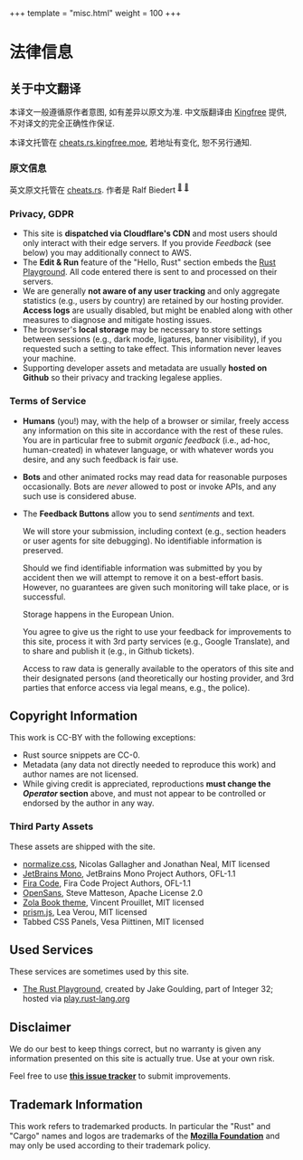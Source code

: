 +++
template = "misc.html"
weight = 100
+++


# 法律信息

## 关于中文翻译

本译文一般遵循原作者意图, 如有差异以原文为准. 中文版翻译由 [Kingfree](https://github.com/kingfree) 提供, 不对译文的完全正确性作保证.

本译文托管在 [cheats.rs.kingfree.moe](https://cheats.rs.kingfree.moe), 若地址有变化, 恕不另行通知.

### 原文信息

英文原文托管在 [cheats.rs](https://cheats.rs). 作者是
Ralf Biedert <sup><a href="mailto:webmaster@cheats.rs">📧</a></sup> <sup><a href="https://xr.io">🔗</a></sup>

### Privacy, GDPR

- This site is **dispatched via Cloudflare's CDN** and most users should only interact with their edge servers. If you provide _Feedback_ (see below) you may additionally connect to AWS.
- The **Edit & Run** feature of the "Hello, Rust" section embeds the [Rust Playground](https://play.rust-lang.org/). All code entered there is sent to and processed on their servers.
- We are generally **not aware of any user tracking** and only aggregate statistics (e.g., users by country) are retained by our hosting provider. **Access logs** are usually disabled, but might be enabled along with other measures to diagnose and mitigate hosting issues.
- The browser's **local storage** may be necessary to store settings between sessions (e.g., dark mode, ligatures, banner visibility), if you requested such a setting to take effect. This information never leaves your machine.
- Supporting developer assets and metadata are usually **hosted on Github** so their privacy and tracking legalese applies.


### Terms of Service

- **Humans** (you!) may, with the help of a browser or similar, freely access any information on this site in accordance with the rest of these rules. You are in particular free to submit _organic feedback_ (i.e., ad-hoc, human-created) in whatever language, or with whatever words you desire, and any such feedback is fair use.

- **Bots** and other animated rocks may read data for reasonable purposes occasionally. Bots are _never_ allowed to post or invoke APIs, and any such use is considered abuse.

- The **Feedback Buttons** allow you to send _sentiments_ and text.


    We will store your submission, including context (e.g., section headers or user agents for site debugging). No identifiable information is preserved.

    Should we find identifiable information was submitted by you by accident then we will attempt to remove it on a best-effort basis. However, no guarantees are given such monitoring will take place, or is successful.

    Storage happens in the European Union.

    You agree to give us the right to use your feedback for improvements to this site, process it with 3rd party services (e.g., Google Translate), and to share and publish it (e.g., in Github tickets).

    Access to raw data is generally available to the operators of this site and their designated persons (and theoretically our hosting provider, and 3rd parties that enforce access via legal means, e.g., the police).







## Copyright Information

This work is CC-BY with the following exceptions:

- Rust source snippets are CC-0.
- Metadata (any data not directly needed to reproduce this work) and author names are not licensed.
- While giving credit is appreciated, reproductions **must change the _Operator_ section** above, and must not appear to be controlled or endorsed by the author in any way.

### Third Party Assets

These assets are shipped with the site.

- [normalize.css](https://github.com/necolas/normalize.css), Nicolas Gallagher and Jonathan Neal, MIT licensed
- [JetBrains Mono](https://www.jetbrains.com/lp/mono/), JetBrains Mono Project Authors, OFL-1.1
- [Fira Code](https://github.com/tonsky/FiraCode), Fira Code Project Authors, OFL-1.1
- [OpenSans](https://fonts.google.com/specimen/Open+Sans), Steve Matteson, Apache License 2.0
- [Zola Book theme](https://github.com/getzola/zola), Vincent Prouillet, MIT licensed
- [prism.js](https://prismjs.com/), Lea Verou, MIT licensed
- Tabbed CSS Panels, Vesa Piittinen, MIT licensed

## Used Services

These services are sometimes used by this site.

- [The Rust Playground](https://play.rust-lang.org/), created by Jake Goulding, part of Integer 32; hosted via [play.rust-lang.org](https://play.rust-lang.org)



## Disclaimer

We do our best to keep things correct, but no warranty is given any information presented on this site is actually true. Use at your own risk.

Feel free to use [**this issue tracker**](https://github.com/ralfbiedert/cheats.rs/issues) to submit improvements.


## Trademark Information

This work refers to trademarked products. In particular the "Rust" and "Cargo" names and logos are trademarks of the [**Mozilla Foundation**](https://foundation.mozilla.org/) and may only be used according to their trademark policy.



<br/><br/><br/>
